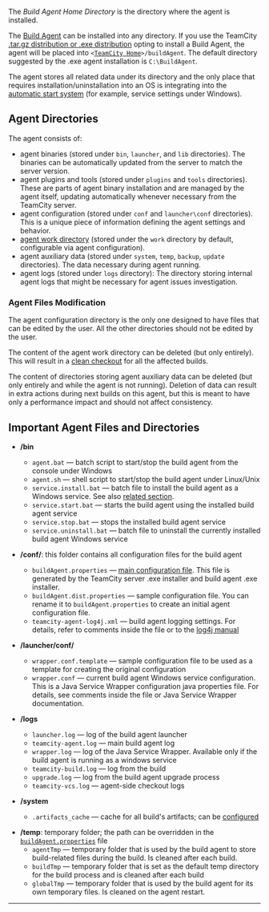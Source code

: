 [//]: # (title: Agent Home Directory)
[//]: # (auxiliary-id: Agent Home Directory)

The _Build Agent Home Directory_ is the directory where the agent is installed.

The [Build Agent](build-agent.md) can be installed into any directory. If you use the TeamCity [.tar.gz distribution or .exe distribution](installing-and-configuring-the-teamcity-server.md#Installing+TeamCity+Server) opting to install a Build Agent, the agent will be placed into `<`[`TeamCity Home`](teamcity-home-directory.md)`>/buildAgent`. The default directory suggested by the .exe agent installation is `C:\BuildAgent`.

The agent stores all related data under its directory and the only place that requires installation/uninstallation into an OS is integrating into the [automatic start system](setting-up-and-running-additional-build-agents.md#Automatic+Start) (for example, service settings under Windows). 

## Agent Directories

The agent consists of:
* agent binaries (stored under `bin`, `launcher`, and `lib` directories). The binaries can be automatically updated from the server to match the server version.
* agent plugins and tools (stored under `plugins` and `tools` directories). These are parts of agent binary installation and are managed by the agent itself, updating automatically whenever necessary from the TeamCity server.
* agent configuration (stored under `conf` and `launcher\conf` directories). This is a unique piece of information defining the agent settings and behavior.
* [agent work directory](agent-work-directory.md) (stored under the `work` directory by default, configurable via agent configuration).
* agent auxiliary data (stored under `system`, `temp`, `backup`, `update` directories). The data necessary during agent running.
* agent logs (stored under `logs` directory): The directory storing internal agent logs that might be necessary for agent issues investigation.
### Agent Files Modification

The agent configuration directory is the only one designed to have files that can be edited by the user. All the other directories should not be edited by the user.

The content of the agent work directory can be deleted (but only entirely). This will result in a [clean checkout](clean-checkout.md) for all the affected builds.

The content of directories storing agent auxiliary data can be deleted (but only entirely and while the agent is not running). Deletion of data can result in extra actions during next builds on this agent, but this is meant to have only a performance impact and should not affect consistency.

## Important Agent Files and Directories

* __/bin__ 
    * `agent.bat` — batch script to start/stop the build agent from the console under Windows
    * `agent.sh` — shell script to start/stop the build agent under Linux/Unix
    * `service.install.bat` — batch file to install the build agent as a Windows service. See also [related section](setting-up-and-running-additional-build-agents.md#Build+Agent+as+a+Windows+Service).
    * `service.start.bat` — starts the build agent using the installed build agent service
    * `service.stop.bat` — stops the installed build agent service
    * `service.uninstall.bat` — batch file to uninstall the currently installed build agent Windows service

* __/conf/__: this folder contains all configuration files for the build agent 
    *  `buildAgent.properties` — [main configuration file](build-agent-configuration.md). This file is generated by the TeamCity server .exe installer and build agent .exe installer.
    * `buildAgent.dist.properties` — sample configuration file. You can rename it to `buildAgent.properties` to create an initial agent configuration file.
    * `teamcity-agent-log4j.xml` — build agent logging settings. For details, refer to comments inside the file or to the [log4j manual](http://logging.apache.org/log4j/1.2/manual.html)

* __/launcher/conf/__ 
    * `wrapper.conf.template` — sample configuration file to be used as a template for creating the original configuration
    * `wrapper.conf` — current build agent Windows service configuration. This is a Java Service Wrapper configuration java properties file. For details, see comments inside the file or Java Service Wrapper documentation.

* __/logs__ 
    * `launcher.log` — log of the build agent launcher
    * `teamcity-agent.log` — main build agent log
    * `wrapper.log` — log of the Java Service Wrapper. Available only if the build agent is running as a windows service
    * `teamcity-build.log` — log from the build
    * `upgrade.log` — log from the build agent upgrade process
    * `teamcity-vcs.log` — agent\-side checkout logs

* __/system__ 
    * `.artifacts_cache` — cache for all build's artifacts; can be [configured](free-disk-space.md#Configuring+artifacts+cache)

<anchor name="temp-dir"/>

* __/temp__: temporary folder; the path can be overridden in the [`buildAgent.properties`](build-agent-configuration.md) file
    * `agentTmp` — temporary folder that is used by the build agent to store build\-related files during the build. Is cleaned after each build.
    * `buildTmp` — temporary folder that is set as the default temp directory for the build process and is cleaned after each build
    * `globalTmp` — temporary folder that is used by the build agent for its own temporary files. Is cleaned on the agent restart.
    
__ __